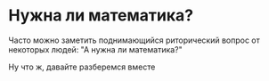 # Нужна ли математика? 

Часто можно заметить поднимающийся риторический вопрос от некоторых людей: "А нужна ли математика?"

Ну что ж, давайте разберемся вместе